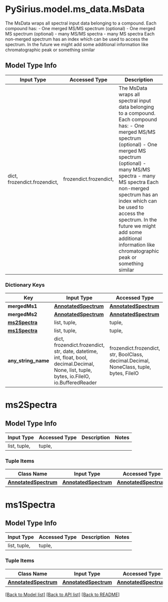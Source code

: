 # PySirius.model.ms_data.MsData

The MsData wraps all spectral input data belonging to a compound.   Each compound has:  - One merged MS/MS spectrum (optional)  - One merged MS spectrum (optional)  - many MS/MS spectra  - many MS spectra   Each non-merged spectrum has an index which can be used to access the spectrum.   In the future we might add some additional information like chromatographic peak or something similar

## Model Type Info
Input Type | Accessed Type | Description | Notes
------------ | ------------- | ------------- | -------------
dict, frozendict.frozendict,  | frozendict.frozendict,  | The MsData wraps all spectral input data belonging to a compound.   Each compound has:  - One merged MS/MS spectrum (optional)  - One merged MS spectrum (optional)  - many MS/MS spectra  - many MS spectra   Each non-merged spectrum has an index which can be used to access the spectrum.   In the future we might add some additional information like chromatographic peak or something similar | 

### Dictionary Keys
Key | Input Type | Accessed Type | Description | Notes
------------ | ------------- | ------------- | ------------- | -------------
**mergedMs1** | [**AnnotatedSpectrum**](AnnotatedSpectrum.md) | [**AnnotatedSpectrum**](AnnotatedSpectrum.md) |  | [optional] 
**mergedMs2** | [**AnnotatedSpectrum**](AnnotatedSpectrum.md) | [**AnnotatedSpectrum**](AnnotatedSpectrum.md) |  | [optional] 
**[ms2Spectra](#ms2Spectra)** | list, tuple,  | tuple,  |  | [optional] 
**[ms1Spectra](#ms1Spectra)** | list, tuple,  | tuple,  |  | [optional] 
**any_string_name** | dict, frozendict.frozendict, str, date, datetime, int, float, bool, decimal.Decimal, None, list, tuple, bytes, io.FileIO, io.BufferedReader | frozendict.frozendict, str, BoolClass, decimal.Decimal, NoneClass, tuple, bytes, FileIO | any string name can be used but the value must be the correct type | [optional]

# ms2Spectra

## Model Type Info
Input Type | Accessed Type | Description | Notes
------------ | ------------- | ------------- | -------------
list, tuple,  | tuple,  |  | 

### Tuple Items
Class Name | Input Type | Accessed Type | Description | Notes
------------- | ------------- | ------------- | ------------- | -------------
[**AnnotatedSpectrum**](AnnotatedSpectrum.md) | [**AnnotatedSpectrum**](AnnotatedSpectrum.md) | [**AnnotatedSpectrum**](AnnotatedSpectrum.md) |  | 

# ms1Spectra

## Model Type Info
Input Type | Accessed Type | Description | Notes
------------ | ------------- | ------------- | -------------
list, tuple,  | tuple,  |  | 

### Tuple Items
Class Name | Input Type | Accessed Type | Description | Notes
------------- | ------------- | ------------- | ------------- | -------------
[**AnnotatedSpectrum**](AnnotatedSpectrum.md) | [**AnnotatedSpectrum**](AnnotatedSpectrum.md) | [**AnnotatedSpectrum**](AnnotatedSpectrum.md) |  | 

[[Back to Model list]](../../README.md#documentation-for-models) [[Back to API list]](../../README.md#documentation-for-api-endpoints) [[Back to README]](../../README.md)

